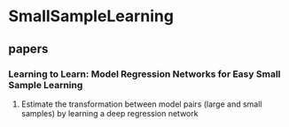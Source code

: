 # SmallSampleLearning

## papers
### Learning to Learn: Model Regression Networks for Easy Small Sample Learning
1. Estimate the transformation between model pairs (large and small samples) by learning a deep regression network
